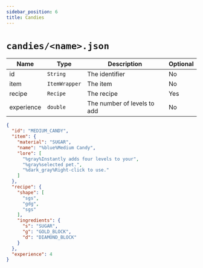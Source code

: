 ```yaml
---
sidebar_position: 6
title: Candies
---
```


# `candies/<name>.json`

| Name | Type | Description | Optional |
| --- | --- | --- | --- |
| id | `String` | The identifier | No |
| item | `ItemWrapper` | The item | No |
| recipe | `Recipe` | The recipe | Yes |
| experience | `double` | The number of levels to add | No |

```json
{
  "id": "MEDIUM_CANDY",
  "item": {
    "material": "SUGAR",
    "name": "%blue%Medium Candy",
    "lore": [
      "%gray%Instantly adds four levels to your",
      "%gray%selected pet.",
      "%dark_gray%Right-click to use."
    ]
  },
  "recipe": {
    "shape": [
      "sgs",
      "gdg",
      "sgs"
    ],
    "ingredients": {
      "s": "SUGAR",
      "g": "GOLD_BLOCK",
      "d": "DIAMOND_BLOCK"
    }
  },
  "experience": 4
}
```
